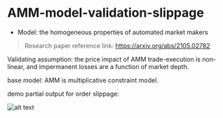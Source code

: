 # AMM-model-validation-slippage

* Model: the homogeneous properties of automated market makers 

> Research paper reference link: https://arxiv.org/abs/2105.02782


Validating assumption: the price impact of AMM trade-execution is non-linear, and impermanent losses are a function of market depth. 

base model: AMM is multiplicative constraint model.

demo partial output for order slippage: 


![alt text](https://bafkreifto3hzhllg4hibbllpy6obs5t4lv3buzscwqdorbjqb4ixteibze.ipfs.nftstorage.link/)

